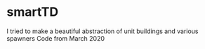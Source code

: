 # smartTD
I tried to make a beautiful abstraction of unit buildings and various spawners
Code from March 2020
